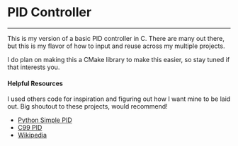 # PID Controller

---

This is my version of a basic PID controller in C. There are many out there, but this is my flavor of how to input and reuse across my multiple projects.

I do plan on making this a CMake library to make this easier, so stay tuned if that interests you.

#### Helpful Resources

I used others code for inspiration and figuring out how I want mine to be laid out. Big shoutout to these projects, would recommend!

- [Python Simple PID](https://github.com/m-lundberg/simple-pid/tree/master)
- [C99 PID](https://github.com/pms67/PID)
- [Wikipedia](https://en.wikipedia.org/wiki/Proportional%E2%80%93integral%E2%80%93derivative_controller)
